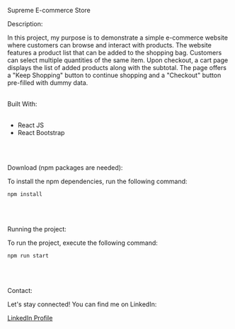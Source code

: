 Supreme E-commerce Store

Description:

In this project, my purpose is to demonstrate a simple e-commerce website where customers can browse and interact with products. The website features a product list that can be added to the shopping bag. Customers can select multiple quantities of the same item. Upon checkout, a cart page displays the list of added products along with the subtotal. The page offers a "Keep Shopping" button to continue shopping and a "Checkout" button pre-filled with dummy data.
<br> </br>


Built With:
<br> </br>
- React JS
- React Bootstrap
  
<br> </br>

Download (npm packages are needed):


To install the npm dependencies, run the following command:

```bash
npm install
```
<br> </br>


Running the project:

To run the project, execute the following command:

```bash
npm run start
```

<br> </br>


Contact:

Let's stay connected! You can find me on LinkedIn:

[LinkedIn Profile](https://www.linkedin.com/in/yunus-talay-324074191/)
